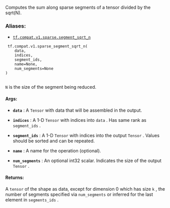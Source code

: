 Computes the sum along sparse segments of a tensor divided by the sqrt(N).



### Aliases:

- [ `tf.compat.v1.sparse.segment_sqrt_n` ](/api_docs/python/tf/compat/v1/sparse_segment_sqrt_n)



```
 tf.compat.v1.sparse_segment_sqrt_n(
    data,
    indices,
    segment_ids,
    name=None,
    num_segments=None
)
 
```

 `N`  is the size of the segment being reduced.



#### Args:

- **`data`** : A  `Tensor`  with data that will be assembled in the output.

- **`indices`** : A 1-D  `Tensor`  with indices into  `data` . Has same rank as
 `segment_ids` .

- **`segment_ids`** : A 1-D  `Tensor`  with indices into the output  `Tensor` . Values
should be sorted and can be repeated.

- **`name`** : A name for the operation (optional).

- **`num_segments`** : An optional int32 scalar. Indicates the size of the output
 `Tensor` .



#### Returns:
A  `tensor`  of the shape as data, except for dimension 0 which
has size  `k` , the number of segments specified via  `num_segments`  or
inferred for the last element in  `segments_ids` .

